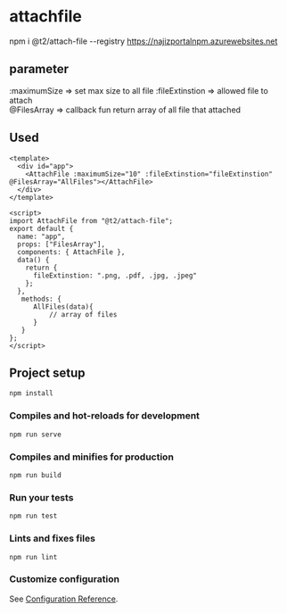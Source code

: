 # attachfile

npm i @t2/attach-file --registry https://najizportalnpm.azurewebsites.net

 ## parameter
:maximumSize  => set max size to all file
:fileExtinstion => allowed file to attach  
@FilesArray => callback fun return array of all file that attached

## Used
```
<template>
  <div id="app">
    <AttachFile :maximumSize="10" :fileExtinstion="fileExtinstion" @FilesArray="AllFiles"></AttachFile>
  </div>
</template>

<script>
import AttachFile from "@t2/attach-file";
export default {
  name: "app",
  props: ["FilesArray"],
  components: { AttachFile },
  data() {
    return {
      fileExtinstion: ".png, .pdf, .jpg, .jpeg"
    };
  },
   methods: {
      AllFiles(data){
          // array of files
      } 
   }
};
</script>
```


## Project setup
```
npm install
```

### Compiles and hot-reloads for development
```
npm run serve
```

### Compiles and minifies for production
```
npm run build
```

### Run your tests
```
npm run test
```

### Lints and fixes files
```
npm run lint
```

### Customize configuration
See [Configuration Reference](https://cli.vuejs.org/config/).
